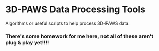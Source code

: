 # 3D-PAWS Data Processing Tools
Algorithms or useful scripts to help process 3D-PAWS data.


 ### There's some homework for me here, not all of these aren't plug & play yet!!!!
